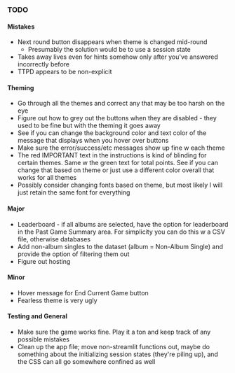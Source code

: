 ### TODO

#### Mistakes
* Next round button disappears when theme is changed mid-round
    * Presumably the solution would be to use a session state 
* Takes away lives even for hints somehow only after you've answered incorrectly before
* TTPD appears to be non-explicit

#### Theming
* Go through all the themes and correct any that may be too harsh on the eye
* Figure out how to grey out the buttons when they are disabled - they used to be fine but with the theming it goes away
* See if you can change the background color and text color of the message that displays when you hover over buttons
* Make sure the error/success/etc messages show up fine w each theme
* The red IMPORTANT text in the instructions is kind of blinding for certain themes. Same w the green text for total points. See if you can change that based on theme or just use a different color overall that works for all themes
* Possibly consider changing fonts based on theme, but most likely I will just retain the same font for everything

#### Major
* Leaderboard - if all albums are selected, have the option for leaderboard in the Past Game Summary area. For simplicity you can do this w a CSV file, otherwise databases
* Add non-album singles to the dataset (album = Non-Album Single) and provide the option of filtering them out
* Figure out hosting

#### Minor
* Hover message for End Current Game button
* Fearless theme is very ugly

#### Testing and General
* Make sure the game works fine. Play it a ton and keep track of any possible mistakes 
* Clean up the app file; move non-streamlit functions out, maybe do something about the initializing session states (they're piling up), and the CSS can all go somewhere confined as well
